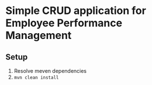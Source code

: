 # Simple CRUD application for Employee Performance Management

## Setup

1. Resolve meven dependencies
2. `mvn clean install`
